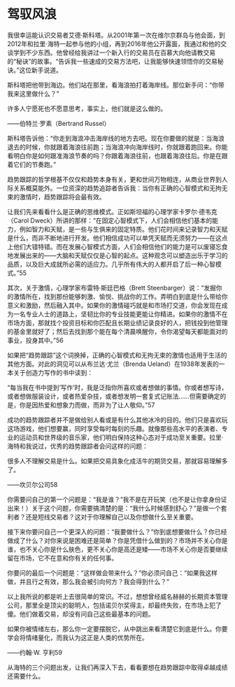 # 驾驭风浪

我很幸运能认识交易者艾德·斯科塔。从2001年第一次在维尔京群岛与他会面，到2012年和拉里·海特一起参与他的小组，再到2016年他公开露面，我通过和他的交谈学到不少东西。他曾经给我讲过一个新入行的交易员在百慕大向他请教交易的“秘诀”的故事。“告诉我一些速成的交易方法吧，让我能够快速领悟你的交易秘诀。”这位新手说道。

斯科塔把他带到海边。他们站在那里，看海浪拍打着海岸线。那位新手问：“你带我来这里做什么？”

许多人宁愿死也不愿意思考，事实上，他们就是这么做的。

——伯特兰·罗素（Bertrand Russel）

斯科塔告诉他：“你走到海浪冲击海岸线的地方去吧。现在你要做的就是：当海浪退去的时候，你就跟着海浪往前跑；当海浪冲向海岸线时，你就跟着跑回来。你能看明白你是如何跟准海浪节奏的吗？你跟着海浪往前，也跟着海浪往后。你是在跟着它们的节奏跑。”

趋势跟踪的哲学根基不仅仅和趋势本身有关，更和世间万物相连，从商业世界到人际关系概莫能外。一位资深的趋势追踪者告诉我：当你有正确的心智模式和无拘无束的激情时，趋势跟踪将会最有效。

让我们先来看看什么是正确的思维模式。正如斯坦福的心理学家卡罗尔·德韦克（Carol Dweck）所讲的那样：“在固定心智模式下，人们会相信他们基本的能力，例如智力和天赋，是一些与生俱来的固定特质。他们花时间来记录智力和天赋是什么，而非不断地进行开发。他们相信成功可以单凭天赋而无须努力——在这点上他们大错特错。而在发展心智模式方面，人们会相信他们的能力是可以废寝忘食地发展出来的——大脑和天赋仅仅是心智的起点。这种观念可以塑造出乐于学习的品质，以及巨大成就所必需的适应力。几乎所有伟大的人都开启了后一种心智模式。”55

其次，关于激情，心理学家布雷特·斯廷巴格（Brett Steenbarger）说：“发掘你的激情所在，找到那份能够刺激、愉悦、挑战你的工作。弄明白到底是什么带给你意义和激励，然后融入其中。如果你的激情碰巧就是和市场打交道，你会发现在成为一名专业人士的道路上，坚韧比你的专业技能更能让你精进。如果你的激情不在市场方面，那就找个投资目标和你匹配且长期业绩记录良好的人，把钱投到他管理的基金里就好了；然后去找到那个能在每个清晨唤醒你，令你渴望每天都能面对的事业，投身其中。”56

如果把“趋势跟踪”这个词换掉，正确的心智模式和无拘无束的激情也适用于生活的其他方面。对此的洞见可以从布兰达·尤兰（Brenda Ueland）在1938年发表的一本关于创造力写作的书中读到：

“每当我在书中提到‘写作’时，我是泛指你所喜欢或者想做的事情。你或者想写诗，或者想做服装设计，或者热爱杂技，或者想发明一套复式记账法……但需要确定的是，你是因热爱和想象力而做，而非为了让人敬仰。”57

成功的趋势跟踪者并不是做给别人看或是有什么其他冰冷的目的。他们只是喜欢玩这场游戏，他们想要赢，同时享受每时每刻的乐趣。就像那些高水平的表演者、专业的运动员和世界级的音乐家，他们明白保持这种心态对于成功至关重要。拉里·海特和我说过，优秀的趋势跟踪者会问这样的问题：

很多人不理解交易是什么。如果把交易具象化成活牛的期货交易，那就容易理解多了。

——坎贝尔公司58

你需要问自己的第一个问题是：“我是谁？”我不是在开玩笑（也不是让你拿身份证出来！）关于这个问题，你需要搞清楚的是：“我什么时候感到舒心？”是做一个套利者？还是短线交易者？这对于你理解自己以及你想做什么至关重要。

接下来你要问自己一个更深入的问题：“我要做什么？”你到底想要做什么？你已经做成了什么？对你来说是困难还是简单？你是凭借什么做到的？市场并不关心你是谁，也不关心你是什么肤色，更不关心你是高还是矮——市场不关心你是否要继续留在市场，它不在意和你有关的任何事。

你要问的最后一个问题是：“这样做会带来什么？”你必须问自己：“如果我这样做，并且行之有效，那么我会被引向何方？我会得到什么？”

以上我所说的都是听上去很简单的常识。不过，想想曾经威名赫赫的长期资本管理公司，那里全是顶尖的聪明人，包括诺贝尔奖得主，却最终失败，在市场上犯了傻。他们做着交易，却没有问自己这些最基本的问题。

如果你被情绪左右，那么你一定要摆脱它，从中跳出来看清楚它到底是什么。你要学会将情绪量化，而我认为这正是人类的优势所在。

——约翰·W. 亨利59

从海特的三个问题出发，让我们再深入下去，看看要想在趋势跟踪中取得卓越成绩还需要什么。